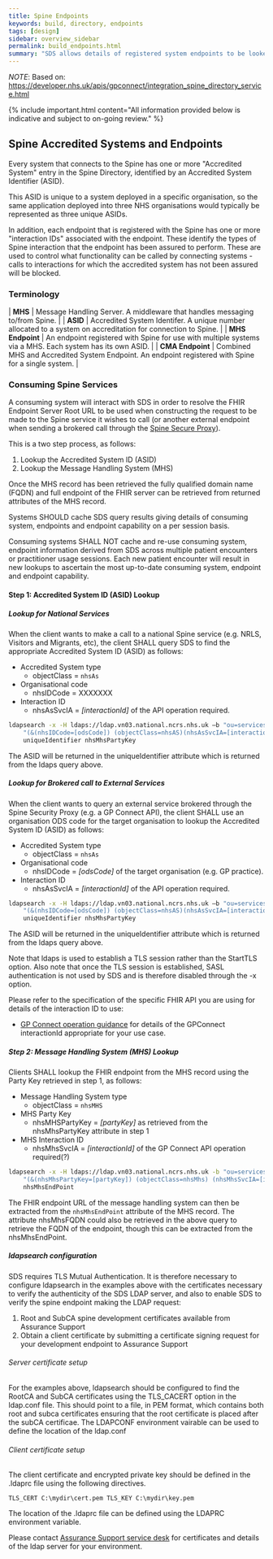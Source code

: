 ```yaml
---
title: Spine Endpoints
keywords: build, directory, endpoints
tags: [design]
sidebar: overview_sidebar
permalink: build_endpoints.html
summary: "SDS allows details of registered system endpoints to be looked up"
---
```


*NOTE*: Based on: https://developer.nhs.uk/apis/gpconnect/integration_spine_directory_service.html

{% include important.html content="All information provided below is indicative and subject to on-going review." %}

## Spine Accredited Systems and Endpoints ##

Every system that connects to the Spine has one or more "Accredited System" entry in the Spine Directory, identified by an Accredited System Identifier (ASID).

This ASID is unique to a system deployed in a specific organisation, so the same application deployed into three NHS organisations would typically be represented as three unique ASIDs.

In addition, each endpoint that is registered with the Spine has one or more "interaction IDs" associated with the endpoint. These identify the types of Spine interaction that the endpoint has been assured to perform. These are used to control what functionality can be called by connecting systems - calls to interactions for which the accredited system has not been assured will be blocked.

### Terminology ###

| **MHS** | Message Handling Server. A middleware that handles messaging to/from Spine. |
| **ASID** | Accredited System Identifer. A unique number allocated to a system on accreditation for connection to Spine. |
| **MHS Endpoint** | An endpoint registered with Spine for use with multiple systems via a MHS. Each system has its own ASID. |
| **CMA Endpoint** | Combined MHS and Accredited System Endpoint. An endpoint registered with Spine for a single system. |

### Consuming Spine Services ###

A consuming system will interact with SDS in order to resolve the FHIR Endpoint Server Root URL to be used when constructing the request to be made to the Spine service it wishes to call (or another external endpoint when sending a brokered call through the [Spine Secure Proxy]()).

This is a two step process, as follows:

1. Lookup the Accredited System ID (ASID)
2. Lookup the Message Handling System (MHS)

Once the MHS record has been retrieved the fully qualified domain name (FQDN) and full endpoint of the FHIR server can be retrieved from returned attributes of the MHS record.

Systems SHOULD cache SDS query results giving details of consuming system, endpoints and endpoint capability on a per session basis.

Consuming systems SHALL NOT cache and re-use consuming system, endpoint information derived from SDS across multiple patient encounters or practitioner usage sessions. Each new patient encounter will result in new lookups to ascertain the most up-to-date consuming system, endpoint and endpoint capability.


#### Step 1: Accredited System ID (ASID) Lookup ####

##### Lookup for National Services #####

When the client wants to make a call to a national Spine service (e.g. NRLS, Visitors and Migrants, etc), the client SHALL query SDS to find the appropriate Accredited System ID (ASID) as follows:

- Accredited System type
	- objectClass = `nhsAs`
- Organisational code
	- nhsIDCode = XXXXXXX
- Interaction ID
	- nhsAsSvcIA = *[interactionId]* of the API operation required.

```bash
ldapsearch -x -H ldaps://ldap.vn03.national.ncrs.nhs.uk –b "ou=services, o=nhs" 
	"(&(nhsIDCode=[odsCode]) (objectClass=nhsAS)(nhsAsSvcIA=[interactionId]))" 
	uniqueIdentifier nhsMhsPartyKey
```

The ASID will be returned in the uniqueIdentifier attribute which is returned from the ldaps query above.

##### Lookup for Brokered call to External Services #####

When the client wants to query an external service brokered through the Spine Security Proxy (e.g. a GP Connect API), the client SHALL use an organisation ODS code for the target organisation to lookup the Accredited System ID (ASID) as follows:

- Accredited System type
	- objectClass = `nhsAs`
- Organisational code
	- nhsIDCode = *[odsCode]* of the target organisation (e.g. GP practice).
- Interaction ID
	- nhsAsSvcIA = *[interactionId]* of the API operation required.

```bash
ldapsearch -x -H ldaps://ldap.vn03.national.ncrs.nhs.uk –b "ou=services, o=nhs" 
	"(&(nhsIDCode=[odsCode]) (objectClass=nhsAS)(nhsAsSvcIA=[interactionId]))" 
	uniqueIdentifier nhsMhsPartyKey
```

The ASID will be returned in the uniqueIdentifier attribute which is returned from the ldaps query above.

Note that ldaps is used to establish a TLS session rather than the StartTLS option. Also note that once the TLS session is established, SASL authentication is not used by SDS and is therefore disabled through the -x option.

Please refer to the specification of the specific FHIR API you are using for details of the interaction ID to use:

- [GP Connect operation guidance](https://developer.nhs.uk/apis/gpconnect/development_fhir_operation_guidance.html) for details of the GPConnect interactionId appropriate for your use case.


##### Step 2: Message Handling System (MHS) Lookup #####

Clients SHALL lookup the FHIR endpoint from the MHS record using the Party Key retrieved in step 1, as follows:

- Message Handling System type
	- objectClass = `nhsMHS`
- MHS Party Key
	- nhsMHSPartyKey = *[partyKey]* as retrieved from the nhsMhsPartyKey attribute in step 1
- MHS Interaction ID
	- nhsMhsSvcIA = *[interactionId]* of the GP Connect API operation required(?)


```bash
ldapsearch -x -H ldaps://ldap.vn03.national.ncrs.nhs.uk -b "ou=services, o=nhs" 
	"(&(nhsMhsPartyKey=[partyKey]) (objectClass=nhsMhs) (nhsMhsSvcIA=[interactionId]))" 
	nhsMhsEndPoint
```

The FHIR endpoint URL of the message handling system can then be extracted from the `nhsMhsEndPoint` attribute of the MHS record. The attribute nhsMhsFQDN could also be retrieved in the above query to retrieve the FQDN of the endpoint, though this can be extracted from the nhsMhsEndPoint.

##### ldapsearch configuration #####

SDS requires TLS Mutual Authentication. It is therefore necessary to configure ldapsearch in the examples above with the certificates necessary to verify the authenticity of the SDS LDAP server, and also to enable SDS to verify the spine endpoint making the LDAP request:

1. Root and SubCA spine development certificates available from Assurance Support
2. Obtain a client certificate by submitting a certificate signing request for your development endpoint to Assurance Support

###### Server certificate setup ######
For the examples above, ldapsearch should be configured to find the RootCA and SubCA certificates using the TLS_CACERT option in the ldap.conf file. This should point to a file, in PEM format, which contains both root and subca certificates ensuring that the root certificate is placed after the subCA certificae. The LDAPCONF environment vairable can be used to define the location of the ldap.conf 

###### Client certificate setup ######
The client certificate and encrypted private key should be defined in the .ldaprc file using the following directives.

`
TLS_CERT C:\mydir\cert.pem
TLS_KEY C:\mydir\key.pem
`

The location of the .ldaprc file can be defined using the LDAPRC environment variable.

Please contact [Assurance Support service desk](mailto:sa.servicedesk@nhs.net) for certificates and details of the ldap server for your environment.

